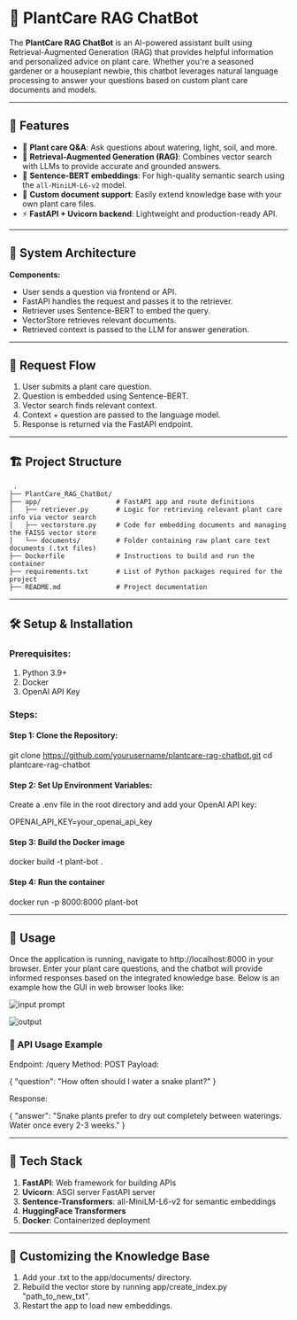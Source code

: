 # 🌿 PlantCare RAG ChatBot

The **PlantCare RAG ChatBot** is an AI-powered assistant built using Retrieval-Augmented Generation (RAG) that provides helpful information and personalized advice on plant care. Whether you're a seasoned gardener or a houseplant newbie, this chatbot leverages natural language processing to answer your questions based on custom plant care documents and models.

---

## 🚀 Features

- 🌱 **Plant care Q&A**: Ask questions about watering, light, soil, and more.
- 🔎 **Retrieval-Augmented Generation (RAG)**: Combines vector search with LLMs to provide accurate and grounded answers.
- 🧠 **Sentence-BERT embeddings**: For high-quality semantic search using the `all-MiniLM-L6-v2` model.
- 📁 **Custom document support**: Easily extend knowledge base with your own plant care files.
- ⚡ **FastAPI + Uvicorn backend**: Lightweight and production-ready API.

---

## 🧩 System Architecture


**Components:**
- User sends a question via frontend or API.
- FastAPI handles the request and passes it to the retriever.
- Retriever uses Sentence-BERT to embed the query.
- VectorStore retrieves relevant documents.
- Retrieved context is passed to the LLM for answer generation.

---

## 🔄 Request Flow

1. User submits a plant care question.
2. Question is embedded using Sentence-BERT.
3. Vector search finds relevant context.
4. Context + question are passed to the language model.
5. Response is returned via the FastAPI endpoint.

---

## 🏗️ Project Structure

     .
    ├── PlantCare_RAG_ChatBot/
    ├── app/                   # FastAPI app and route definitions
    │   ├── retriever.py       # Logic for retrieving relevant plant care info via vector search
    │   ├── vectorstore.py     # Code for embedding documents and managing the FAISS vector store
    │   └── documents/         # Folder containing raw plant care text documents (.txt files)
    ├── Dockerfile             # Instructions to build and run the container
    ├── requirements.txt       # List of Python packages required for the project
    ├── README.md              # Project documentation



---

## 🛠️ Setup & Installation

### Prerequisites:

1. Python 3.9+
2. Docker
3. OpenAI API Key​


### Steps:

#### Step 1: Clone the Repository:

git clone https://github.com/yourusername/plantcare-rag-chatbot.git
cd plantcare-rag-chatbot

#### Step 2: Set Up Environment Variables:

Create a .env file in the root directory and add your OpenAI API key:

OPENAI_API_KEY=your_openai_api_key

#### Step 3: Build the Docker image

docker build -t plant-bot .

#### Step 4: Run the container

docker run -p 8000:8000 plant-bot

---

## 💬 Usage

Once the application is running, navigate to http://localhost:8000 in your browser. Enter your plant care questions, and the chatbot will provide informed responses based on the integrated knowledge base. Below is an example how the GUI in web browser looks like:

![input prompt](https://github.com/poornima2605/PlantCare_RAG_ChatBot/tree/main/images/InputPromt.png?raw=true)

![output](https://github.com/poornima2605/PlantCare_RAG_ChatBot/tree/main/images/Output.png?raw=true)


### 🧪 API Usage Example

Endpoint: /query
Method: POST
Payload:

{
  "question": "How often should I water a snake plant?"
}

Response:

{
  "answer": "Snake plants prefer to dry out completely between waterings. Water once every 2-3 weeks."
}

---

## 🧰 Tech Stack

1. **FastAPI**: Web framework for building APIs
2. **Uvicorn**: ASGI server FastAPI server
3. **Sentence-Transformers**: all-MiniLM-L6-v2 for semantic embeddings
4. **HuggingFace Transformers**
5. **Docker**: Containerized deployment

---

## 📄 Customizing the Knowledge Base

1. Add your .txt to the app/documents/ directory.
2. Rebuild the vector store by running app/create_index.py "path_to_new_txt".
3. Restart the app to load new embeddings.
